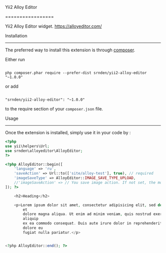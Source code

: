 Yii2 Alloy Editor

=================

Yii2 Alloy Editor widget. https://alloyeditor.com/



Installation

------------



The preferred way to install this extension is through [composer](http://getcomposer.org/download/).



Either run



```

php composer.phar require --prefer-dist srnden/yii2-alloy-editor "~1.0.0"

```



or add



```

"srnden/yii2-alloy-editor": "~1.0.0"

```



to the require section of your `composer.json` file.





Usage

-----



Once the extension is installed, simply use it in your code by  :


```php
<?php
use yii\helpers\Url;
use srnden\alloyeditor\AlloyEditor;
?>

<?php AlloyEditor::begin([
    'language' => 'ru',
    'saveAction' => Url::to(['site/alloy-test'], true), // required
    'imageSaveType' => AlloyEditor::IMAGE_SAVE_TYPE_UPLOAD,
    //'imageSaveAction' => // You save image action. If not set, the module action is used.
]); ?>

    <h2>Heading</h2>

    <p>Lorem ipsum dolor sit amet, consectetur adipisicing elit, sed do eiusmod tempor incididunt ut labore
        et
        dolore magna aliqua. Ut enim ad minim veniam, quis nostrud exercitation ullamco laboris nisi ut
        aliquip
        ex ea commodo consequat. Duis aute irure dolor in reprehenderit in voluptate velit esse cillum
        dolore eu
        fugiat nulla pariatur.</p>


<?php AlloyEditor::end(); ?>
```

